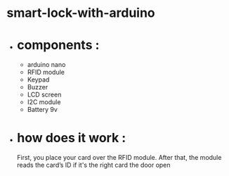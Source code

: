 # smart-lock-with-arduino
<p></p>
<ul>
<li><h1>components : </h1></li>
<ul>
    <li>arduino nano</li>
    <li>RFID module</li>
    <li>Keypad</li>
    <liServo motor</li>
    <li>Buzzer</li>
    <li>LCD screen</li>
    <li>I2C module</li>
    <li>Battery 9v</li>
</ul>
<li><h1>how does it work : </h1></li>
<p>First, you place your card over the RFID module. After that, the module reads the card’s ID if it's the right card the door open</p>
</ul>
